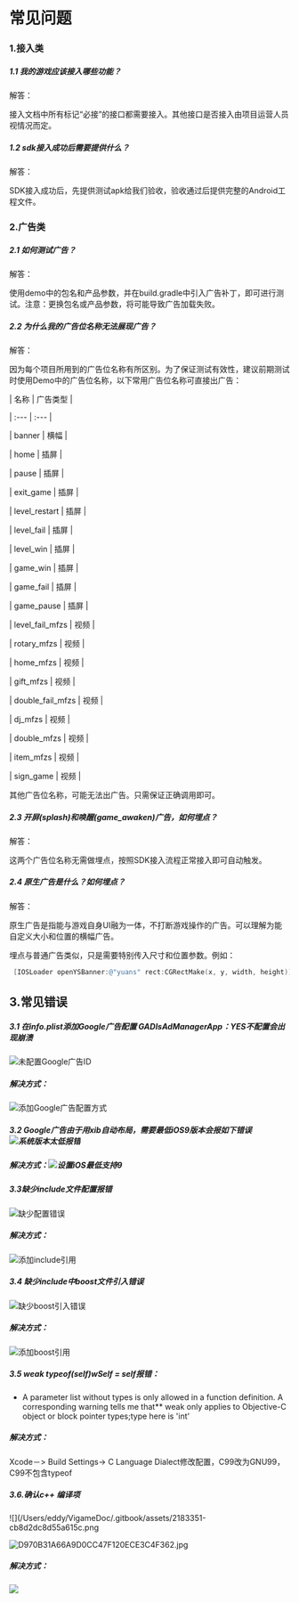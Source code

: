 # 常见问题

### 1.接入类

##### 1.1 我的游戏应该接入哪些功能？

解答：  

接入文档中所有标记“必接”的接口都需要接入。其他接口是否接入由项目运营人员视情况而定。

##### 1.2 sdk接入成功后需要提供什么？

解答：  

SDK接入成功后，先提供测试apk给我们验收，验收通过后提供完整的Android工程文件。

###  2.广告类

##### 2.1 如何测试广告？

解答：  

使用demo中的包名和产品参数，并在build.gradle中引入广告补丁，即可进行测试。注意：更换包名或产品参数，将可能导致广告加载失败。

##### 2.2 为什么我的广告位名称无法展现广告？ 

解答：  

因为每个项目所用到的广告位名称有所区别。为了保证测试有效性，建议前期测试时使用Demo中的广告位名称，以下常用广告位名称可直接出广告：

| 名称 | 广告类型 |

| :--- | :--- |

| banner | 横幅 |

| home | 插屏 |

| pause | 插屏 |

| exit\_game | 插屏 |

| level\_restart | 插屏 |

| level\_fail | 插屏 |

| level\_win | 插屏 |

| game\_win | 插屏 |

| game\_fail | 插屏 |

| game\_pause | 插屏 |

| level\_fail\_mfzs | 视频 |

| rotary\_mfzs | 视频 |

| home\_mfzs | 视频 |

| gift\_mfzs | 视频 |

| double\_fail\_mfzs | 视频 |

| dj\_mfzs | 视频 |

| double\_mfzs | 视频 |

| item\_mfzs | 视频 |

| sign\_game | 视频 |

其他广告位名称，可能无法出广告。只需保证正确调用即可。

##### 2.3 开屏\(splash\)和唤醒\(game\_awaken\)广告，如何埋点？

 解答：  

这两个广告位名称无需做埋点，按照SDK接入流程正常接入即可自动触发。

##### 2.4 原生广告是什么？如何埋点？

解答：  

原生广告是指能与游戏自身UI融为一体，不打断游戏操作的广告。可以理解为能自定义大小和位置的横幅广告。  

埋点与普通广告类似，只是需要特别传入尺寸和位置参数。例如：

```objective-c
 [IOSLoader openYSBanner:@"yuans" rect:CGRectMake(x, y, width, height)];
```



## 3.常见错误

##### 3.1 在info.plist添加Google广告配置 GADIsAdManagerApp：YES不配置会出现崩溃

![&#x672A;&#x914D;&#x7F6E;Google&#x5E7F;&#x544A;ID](/Users/eddy/VigameDoc/.gitbook/assets/1648908-10b02a368fa1b206.png)

##### 解决方式：

![&#x6DFB;&#x52A0;Google&#x5E7F;&#x544A;&#x914D;&#x7F6E;&#x65B9;&#x5F0F;](/Users/eddy/VigameDoc/.gitbook/assets/1648908-89539912206f3690.png)



##### 3.2 Google广告由于用xib自动布局，需要最低iOS9版本会报如下错误 ![&#x7CFB;&#x7EDF;&#x7248;&#x672C;&#x592A;&#x4F4E;&#x62A5;&#x9519;](/Users/eddy/VigameDoc/.gitbook/assets/1648908-60441f51b86e81a6.png)

##### 解决方式：![&#x8BBE;&#x7F6E;iOS&#x6700;&#x4F4E;&#x652F;&#x6301;9](/Users/eddy/VigameDoc/.gitbook/assets/1648908-e94d66e37fb2142e.png)



##### 3.3缺少include文件配置报错

![&#x7F3A;&#x5C11;&#x914D;&#x7F6E;&#x9519;&#x8BEF;](/Users/eddy/VigameDoc/.gitbook/assets/1648908-cf447bd6d14c7a26.png)

##### 解决方式：

![&#x6DFB;&#x52A0;include&#x5F15;&#x7528;](/Users/eddy/VigameDoc/.gitbook/assets/1648908-933ec652fe73bbd7.png)



##### 3.4 缺少include中boost文件引入错误

![&#x7F3A;&#x5C11;boost&#x5F15;&#x5165;&#x9519;&#x8BEF;](/Users/eddy/VigameDoc/.gitbook/assets/1648908-5f38236e86b5d8e8.png)

##### 解决方式：

![&#x6DFB;&#x52A0;boost&#x5F15;&#x7528;](/Users/eddy/VigameDoc/.gitbook/assets/1648908-a4fce67fdbbba4ef.png)



##### 3.5 weak typeof\(self\)wSelf = self报错：

- A parameter list without types is only allowed in a function definition. A corresponding warning tells me that** weak only applies to Objective-C object or block pointer types;type here is 'int'

##### 解决方式：

 Xcode－&gt; Build Settings-&gt; C Language Dialect修改配置，C99改为GNU99，C99不包含typeof

##### 3.6.确认c++ 编译项

![](/Users/eddy/VigameDoc/.gitbook/assets/2183351-cb8d2dc8d55a615c.png

![D970B31A66A9D0CC47F120ECE3C4F362.jpg](/Users/eddy/VigameDoc/.gitbook/assets/1648908-dc7dca47a865b797.jpg)

#####  解决方式：

![](/Users/eddy/VigameDoc/.gitbook/assets/2183351-cb8d2dc8d55a615c.png)

